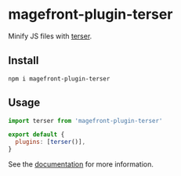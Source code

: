 # magefront-plugin-terser

Minify JS files with [terser](https://terser.org/).

## Install

    npm i magefront-plugin-terser

## Usage

```js
import terser from 'magefront-plugin-terser'

export default {
  plugins: [terser()],
}
```

See the [documentation](https://ubermanu.github.io/magefront/#/plugins/terser) for more information.
